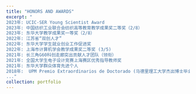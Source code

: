 ```yaml
---
title: "HONORS AND AWARDS"
excerpt: "
2023年: UCIC-SER Young Scientist Award
2023年: 中国纺织工业联合会纺织高等教育教学成果奖二等奖（2/8）
2023年: 东华大学教学成果奖一等奖（2/8）
2022年: 江苏省“双创人才”
2022年: 东华大学学生就业创业工作促进奖
2022年: 上海市计算机学会教学成果奖二等奖 (3/5)
2021年: 长三角G60科创走廊突出贡献人才团队（领衔）
2021年: 全国大学生电子设计竞赛上海赛区优秀指导教师奖
2021年: 东华大学群众体育先进个人
2018年:  UPM Premio Extraordinarios de Doctorado (马德里理工大学杰出博士毕业生奖)
..."
collection: portfolio
---
```


